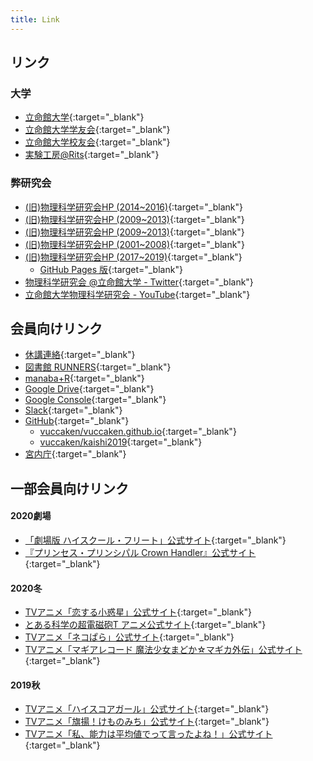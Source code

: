 ```yaml
---
title: Link
---
```


<!-- [link](URL){:target="_blank"} -->

## リンク

### 大学
- [立命館大学](http://www.ritsumei.ac.jp){:target="_blank"}
- [立命館大学学友会](http://www.ritsumei.club){:target="_blank"}
- [立命館大学校友会](https://alumni.ritsumei.jp){:target="_blank"}
- [実験工房@Rits](https://rits-kobo.jpn.org){:target="_blank"}

### 弊研究会
- [(旧)物理科学研究会HP (2014~2016)](http://ritsmeibuturikagaku2014.web.fc2.com/index.html){:target="_blank"}
- [(旧)物理科学研究会HP (2009~2013)](http://vuccaken.web.fc2.com){:target="_blank"}
- [(旧)物理科学研究会HP (2009~2013)](http://vuccaken.web.fc2.com){:target="_blank"}
- [(旧)物理科学研究会HP (2001~2008)](http://www.geocities.co.jp/CollegeLife-Club/9131/){:target="_blank"}
- [(旧)物理科学研究会HP (2017~2019)](http://rp2017xy.starfree.jp){:target="_blank"}
  - [GitHub Pages 版](http://vuccaken.github.io/rp2017xy/){:target="_blank"}
- [物理科学研究会 @立命館大学 - Twitter](https://twitter.com/vuccaken){:target="_blank"}
- [立命館大学物理科学研究会 - YouTube](https://www.youtube.com/channel/UCKO7a5YVCnFAquUzLKeIrMg){:target="_blank"}


## 会員向けリンク

- [休講連絡](http://www.ritsumei.ac.jp/academic-affairs/status/){:target="_blank"}
- [図書館 RUNNERS](https://runners.ritsumei.ac.jp/opac/odr_stat/?lang=0){:target="_blank"}
- [manaba+R](https://ct.ritsumei.ac.jp/ct/home){:target="_blank"}
- [Google Drive](https://drive.google.com/drive/u/1/my-drive){:target="_blank"}
- [Google Console](https://www.google.com/webmasters/tools/home?hl=ja){:target="_blank"}
- [Slack](https://r-physics.slack.com){:target="_blank"}
- [GitHub](https://github.com/vuccaken){:target="_blank"}
  - [vuccaken/vuccaken.github.io](https://github.com/vuccaken/vuccaken.github.io){:target="_blank"}
  - [vuccaken/kaishi2019](https://github.com/vuccaken/kaishi2019){:target="_blank"}
- [宮内庁](https://www.kunaicho.go.jp){:target="_blank"}


## 一部会員向けリンク

#### 2020劇場
- [「劇場版 ハイスクール・フリート」公式サイト](https://www.hai-furi.com){:target="_blank"}
- [『プリンセス・プリンシパル Crown Handler』公式サイト](https://pripri-anime.jp){:target="_blank"}

#### 2020冬
- [TVアニメ「恋する小惑星」公式サイト](http://koiastv.com){:target="_blank"}
- [とある科学の超電磁砲T アニメ公式サイト](https://toaru-project.com/railgun_t/){:target="_blank"}
- [TVアニメ「ネコぱら」公式サイト](https://nekopara-anime.com/ja/){:target="_blank"}
- [TVアニメ「マギアレコード 魔法少女まどか☆マギカ外伝」公式サイト](https://anime.magireco.com){:target="_blank"}

#### 2019秋
- [TVアニメ「ハイスコアガール」公式サイト](http://hi-score-girl.com){:target="_blank"}
- [TVアニメ「旗揚！けものみち」公式サイト](http://hataage-kemonomichi.com){:target="_blank"}
- [TVアニメ「私、能力は平均値でって言ったよね！」公式サイト](https://noukin-anime.com){:target="_blank"}



